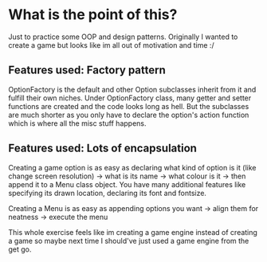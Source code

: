 # What is the point of this?
Just to practice some OOP and design patterns. Originally I wanted to create a game but looks like im all out of motivation and time :/

## Features used: Factory pattern
OptionFactory is the default and other Option subclasses inherit from it and fulfill their own niches. Under OptionFactory class, many getter and setter functions are created and the code looks long as hell. 
But the subclasses are much shorter as you only have to declare the option's action function which is where all the misc stuff happens. 

## Features used: Lots of encapsulation
Creating a game option is as easy as declaring what kind of option is it (like change screen resolution) ->  what is  its name -> what colour is it -> then append it to a Menu class object. 
You have many additional features like specifying its drawn location, declaring its font and fontsize.

Creating a Menu is as easy as appending options you want -> align them for neatness -> execute the menu

This whole exercise feels like im creating a game engine instead of creating a game so maybe next time I should've just used a game engine from the get go.
 
